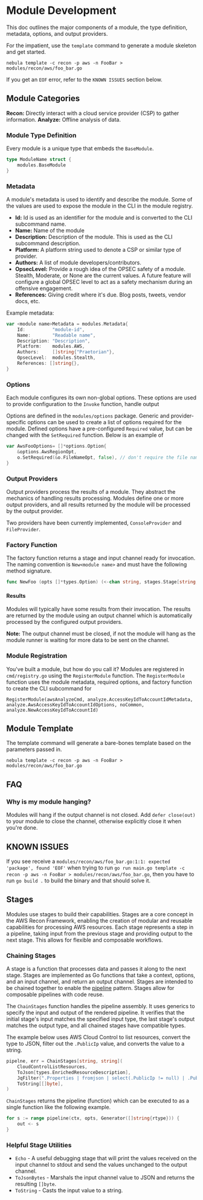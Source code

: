 # Module Development

This doc outlines the major components of a module, the type definition, metadata, options, and output providers.


For the impatient, use the `template` command to generate a module skeleton and get started.

```shell
nebula template -c recon -p aws -n FooBar > modules/recon/aws/foo_bar.go
```

If you get an `EOF` error, refer to the `KNOWN ISSUES` section below. 

## Module Categories

**Recon:** Directly interact with a cloud service provider (CSP) to gather information.
**Analyze:** Offline analysis of data.


### Module Type Definition

Every module is a unique type that embeds the `BaseModule`.

```go
type ModuleName struct {
	modules.BaseModule
}
```

### Metadata

A module's metadata is used to identify and describe the module. Some of the values are used to expose the module in the CLI in the module registry.

- **Id:** Id is used as an identifier for the module and is converted to the CLI subcommand name.
- **Name:** Name of the module
- **Description:** Description of the module. This is used as the CLI subcommand description.
- **Platform:** A platform string used to denote a CSP or similar type of provider.
- **Authors:** A list of module developers/contributors.
- **OpsecLevel:** Provide a rough idea of the OPSEC safety of a module. Stealth, Moderate, or None are the current values. A future feature will configure a global OPSEC level to act as a safety mechanism during an offensive engagement.
- **References:** Giving credit where it's due. Blog posts, tweets, vendor docs, etc.


Example metadata:
```go
var <module name>Metadata = modules.Metadata{
	Id:          "module-id", 
	Name:        "Readable name",
	Description: "Description",
	Platform:    modules.AWS,
	Authors:     []string{"Praetorian"},
	OpsecLevel:  modules.Stealth,
	References: []string{},
}
```

### Options
Each module configures its own non-global options. These options are used to provide configuration to the `Invoke` function, handle output

Options are defined in the `modules/options` package. Generic and provider-specific options can be used to create a list of options required for the module. Defined options have a pre-configured `Required` value, but can be changed with the `SetRequired` function. Below is an example of 

```go
var AwsFooOptions= []*options.Option{
	&options.AwsRegionOpt,
	o.SetRequired(&o.FileNameOpt, false), // don't require the file name
}
```

### Output Providers

Output providers process the results of a module. They abstract the mechanics of handling results processing. Modules define one or more output providers, and all results returned by the module will be processed by the output provider.

Two providers have been currently implemented, `ConsoleProvider` and `FileProvider`.

### Factory Function

The factory function returns a stage and input channel ready for invocation. The naming convention is `New<module name>` and must have the following method signature.

```go
func NewFoo (opts []*types.Option) (<-chan string, stages.Stage[string, int], error) 
```

#### Results

Modules will typically have some results from their invocation. The results are returned by the module using an output channel which is automatically processed by the configured output providers. 

**Note:** The output channel must be closed, if not the module will hang as the module runner is waiting for more data to be sent on the channel.


### Module Registration

You've built a module, but how do you call it? Modules are registered in `cmd/registry.go` using the `RegisterModule` function. The `RegisterModule` function uses the module metadata, required options, and factory function to create the CLI subcommand for 

`RegisterModule(awsAnalyzeCmd, analyze.AccessKeyIdToAccountIdMetadata, analyze.AwsAccessKeyIdToAccountIdOptions, noCommon, analyze.NewAccessKeyIdToAccountId)`

## Module Template

The template command will generate a bare-bones template based on the parameters passed in.

```
nebula template -c recon -p aws -n FooBar > modules/recon/aws/foo_bar.go
```

## FAQ

### Why is my module hanging?

Modules will hang if the output channel is not closed. Add `defer close(out)` to your module to close the channel, otherwise explicitly close it when you're done.


## KNOWN ISSUES
If you see receive a `modules/recon/aws/foo_bar.go:1:1: expected 'package', found 'EOF'` when trying to run `go run main.go template -c recon -p aws -n FooBar > modules/recon/aws/foo_bar.go`, then you have to run `go build .` to build the binary and that should solve it. 

## Stages

Modules use stages to build their capabilities. Stages are a core concept in the AWS Recon Framework, enabling the creation of modular and reusable capabilities for processing AWS resources. Each stage represents a step in a pipeline, taking input from the previous stage and providing output to the next stage. This allows for flexible and composable workflows.

### Chaining Stages

A stage is a function that processes data and passes it along to the next stage. Stages are implemented as Go functions that take a context, options, and an input channel, and return an output channel. Stages are intended to be chained together to enable the [pipeline](https://go.dev/blog/pipelines) pattern. Stages allow for composable pipelines with code reuse. 

The `ChainStages` function handles the pipeline assembly. It uses generics to specify the input and output of the rendered pipeline. It verifies that the initial stage's input matches the specified input type, the last stage's output matches the output type, and all chained stages have compatible types.

The example below uses AWS Cloud Control to list resources, convert the type to JSON, filter out the `.PublicIp` value, and converts the value to a string.

```go
pipelne, err = ChainStages[string, string](
	CloudControlListResources,
	ToJson[types.EnrichedResourceDescription],
	JqFilter(".Properties | fromjson | select(.PublicIp != null) | .PublicIp"),
	ToString[[]byte],
)
```

`ChainStages` returns the pipeline (function) which can be executed to as a single function like the following example.
```go
for s := range pipeline(ctx, opts, Generator([]string{rtype})) {
	out <- s
}
```

### Helpful Stage Utilities

- `Echo` - A useful debugging stage that will print the values received on the input channel to stdout and send the values unchanged to the output channel.
- `ToJsonBytes` - Marshals the input channel value to JSON and returns the resulting `[]byte`.
- `ToString` - Casts the input value to a string.